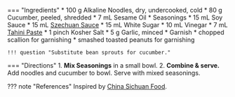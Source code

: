 === "Ingredients"
    * 100 g Alkaline Noodles, dry, undercooked, cold
    * 80 g Cucumber, peeled, shredded
    * 7 mL Sesame Oil
    * Seasonings
        * 15 mL Soy Sauce
        * 15 mL [Szechuan Sauce](../sauces/szechuan-sauce.md)
        * 15 mL White Sugar
        * 10 mL Vinegar
        * 7 mL [Tahini Paste](../sauces/tahini-paste.md)
        * 1 pinch Kosher Salt
        * 5 g Garlic, minced
    * Garnish
        * chopped scallion for garnishing
        * smashed toasted peanuts for garnishing

    !!! question "Substitute bean sprouts for cucumber."


=== "Directions"
    1. **Mix Seasonings** in a small bowl.
    2. **Combine & serve.** Add noodles and cucumber to bowl. Serve with mixed seasonings.


??? note "References"
    Inspired by [China Sichuan Food](https://www.chinasichuanfood.com/szechuan-cold-noodles/).
